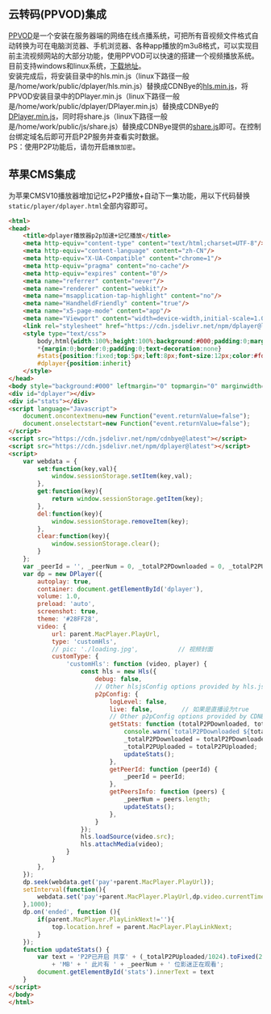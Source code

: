 
## 云转码(PPVOD)集成
[PPVOD](http://www.ppvod.com/)是一个安装在服务器端的网络在线点播系统，可把所有音视频文件格式自动转换为可在电脑浏览器、手机浏览器、各种app播放的m3u8格式，可以实现目前主流视频网站的大部分功能，使用PPVOD可以快速的搭建一个视频播放系统。
<br>
目前支持windows和linux系统，[下载地址](http://www.ppvod.com/dianbo/xiazai/440.html)。
<br>
安装完成后，将安装目录中的hls.min.js（linux下路径一般是/home/work/public/dplayer/hls.min.js）替换成CDNBye的[hls.min.js](https://github.com/cdnbye/hlsjs-p2p-engine/tree/master/dist)，将PPVOD安装目录中的DPlayer.min.js（linux下路径一般是/home/work/public/dplayer/DPlayer.min.js）替换成CDNBye的[DPlayer.min.js](https://github.com/cdnbye/hlsjs-p2p-engine/tree/master/demo/ppvod)，同时将share.js（linux下路径一般是/home/work/public/js/share.js）替换成CDNBye提供的[share.js](https://github.com/cdnbye/hlsjs-p2p-engine/tree/master/demo/ppvod)即可。在控制台绑定域名后即可开启P2P服务并查看实时数据。
<br>
PS：使用P2P功能后，请勿开启`播放加密`。

## 苹果CMS集成
为苹果CMSV10播放器增加记忆+P2P播放+自动下一集功能，用以下代码替换`static/player/dplayer.html`全部内容即可。
```html
<html>
<head>
    <title>dplayer播放器p2p加速+记忆播放</title>
    <meta http-equiv="content-type" content="text/html;charset=UTF-8"/>
    <meta http-equiv="content-language" content="zh-CN"/>
    <meta http-equiv="X-UA-Compatible" content="chrome=1"/>
    <meta http-equiv="pragma" content="no-cache"/>
    <meta http-equiv="expires" content="0"/>
    <meta name="referrer" content="never"/>
    <meta name="renderer" content="webkit"/>
    <meta name="msapplication-tap-highlight" content="no"/>
    <meta name="HandheldFriendly" content="true"/>
    <meta name="x5-page-mode" content="app"/>
    <meta name="Viewport" content="width=device-width,initial-scale=1.0,maximum-scale=1.0,user-scalable=0"/>
    <link rel="stylesheet" href="https://cdn.jsdelivr.net/npm/dplayer@latest/dist/DPlayer.min.css">
    <style type="text/css">
        body,html{width:100%;height:100%;background:#000;padding:0;margin:0;overflow-x:hidden;overflow-y:hidden}
        *{margin:0;border:0;padding:0;text-decoration:none}
        #stats{position:fixed;top:5px;left:8px;font-size:12px;color:#fdfdfd;text-shadow:1px 1px 1px #000, 1px 1px 1px #000}
        #dplayer{position:inherit}
    </style>
</head>
<body style="background:#000" leftmargin="0" topmargin="0" marginwidth="0" marginheight="0" oncontextmenu=window.event.returnValue=false>
<div id="dplayer"></div>
<div id="stats"></div>
<script language="Javascript">
    document.oncontextmenu=new Function("event.returnValue=false");
    document.onselectstart=new Function("event.returnValue=false");
</script>
<script src="https://cdn.jsdelivr.net/npm/cdnbye@latest"></script>
<script src="https://cdn.jsdelivr.net/npm/dplayer@latest"></script>
<script>
    var webdata = {
        set:function(key,val){
            window.sessionStorage.setItem(key,val);
        },
        get:function(key){
            return window.sessionStorage.getItem(key);
        },
        del:function(key){
            window.sessionStorage.removeItem(key);
        },
        clear:function(key){
            window.sessionStorage.clear();
        }
    };
    var _peerId = '', _peerNum = 0, _totalP2PDownloaded = 0, _totalP2PUploaded = 0;
    var dp = new DPlayer({
        autoplay: true,
        container: document.getElementById('dplayer'),
        volume: 1.0,
        preload: 'auto',
        screenshot: true,
        theme: '#28FF28',
        video: {
            url: parent.MacPlayer.PlayUrl,
            type: 'customHls',
            // pic: './loading.jpg',           // 视频封面
            customType: {
                'customHls': function (video, player) {
                    const hls = new Hls({
                        debug: false,
                        // Other hlsjsConfig options provided by hls.js
                        p2pConfig: {
                            logLevel: false,
                            live: false,        // 如果是直播设为true
                            // Other p2pConfig options provided by CDNBye
                            getStats: function (totalP2PDownloaded, totalP2PUploaded, totalHTTPDownloaded) {
                                console.warn(`totalP2PDownloaded ${totalP2PDownloaded} totalHTTPDownloaded ${totalHTTPDownloaded}`);
                                _totalP2PDownloaded = totalP2PDownloaded;
                                _totalP2PUploaded = totalP2PUploaded;
                                updateStats();
                            },
                            getPeerId: function (peerId) {
                                _peerId = peerId;
                            },
                            getPeersInfo: function (peers) {
                                _peerNum = peers.length;
                                updateStats();
                            },
                        }
                    });
                    hls.loadSource(video.src);
                    hls.attachMedia(video);
                }
            }
        },
    });
    dp.seek(webdata.get('pay'+parent.MacPlayer.PlayUrl));
    setInterval(function(){
        webdata.set('pay'+parent.MacPlayer.PlayUrl,dp.video.currentTime);
    },1000);
    dp.on('ended', function (){
        if(parent.MacPlayer.PlayLinkNext!=''){
            top.location.href = parent.MacPlayer.PlayLinkNext;
        }
    });
    function updateStats() {
        var text = 'P2P已开启 共享' + (_totalP2PUploaded/1024).toFixed(2) + 'MB' + ' 已加速' + (_totalP2PDownloaded/1024).toFixed(2)
            + 'MB' + ' 此片有 ' + _peerNum + ' 位影迷正在观看';
        document.getElementById('stats').innerText = text
    }
</script>
</body>
</html>
```